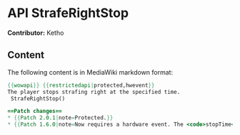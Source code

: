 # API StrafeRightStop

**Contributor:** Ketho

## Content

The following content is in MediaWiki markdown format:

```mediawiki
{{wowapi}} {{restrictedapi|protected,hwevent}}
The player stops strafing right at the specified time.
 StrafeRightStop()

==Patch changes==
* {{Patch 2.0.1|note=Protected.}}
* {{Patch 1.6.0|note=Now requires a hardware event. The <code>stopTime</code> parameter seems to be ignored}}
```